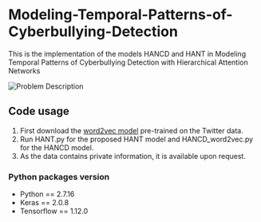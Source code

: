 # Modeling-Temporal-Patterns-of-Cyberbullying-Detection
This is the implementation of the models HANCD and HANT in Modeling Temporal Patterns of Cyberbullying Detection with Hierarchical Attention Networks

![Problem Description](/hierarchy.png)

## Code usage
1. First download the [word2vec model](https://github.com/loretoparisi/word2vec-twitter) pre-trained on the Twitter data. 
1. Run HANT.py for the proposed HANT model and HANCD_word2vec.py for the HANCD model. 
1. As the data contains private information, it is available upon request.

### Python packages version
* Python == 2.7.16
* Keras == 2.0.8
* Tensorflow == 1.12.0

